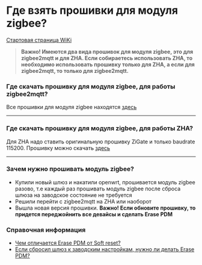 # Где взять прошивки для модуля zigbee?

[Стартовая страница WiKi](https://github.com/DivanX10/wiki#readme)

> **Важно! Имеются два вида прошивок для модуля zigbee, это для zigbee2mqtt и для ZHA. Если собираетесь использовать ZHA, то необходимо использовать прошивку только для ZHA, а если для zigbee2mqtt, то только для zigbee2mqtt.**


### Где скачать прошивку для модуля zigbee, для работы zigbee2mqtt?
Все прошивки для модуля zigbee находятся [здесь](https://github.com/openlumi/JN-ZigbeeNodeControlBridge-firmware/releases)

***

### Где скачать прошивку для модуля zigbee, для работы ZHA?
Для ZHA надо ставить оригинальную прошивку ZiGate и только baudrate 115200. Прошивку можно скачать [здесь](https://github.com/openlumi/ZiGate/releases)

***


### Зачем нужно прошивать модуль zigbee?
* Купили новый шлюз и накатили openwrt, прошивается модуль zigbee разово, т.е каждый раз прошивать модуль zigbee после сброса шлюза на заводское состояние не требуется
* Решили перейти с zigbee2mqtt на ZHA или наоборот
* Вышла новая версия прошивки. **Важно! Если обновите прошивку, то придется переджойнить все девайсы и сделать Erase PDM**

### Справочная информация

* [Чем отличается Erase PDM от Soft reset?](https://github.com/DivanX10/Openwrt-scripts-for-gateway-zhwg11lm/wiki/Чем-отличается-Erase-PDM-от-Soft-reset%3F)
* [Если сбросил шлюз к заводским настройкам, нужно ли делать Erase PDM?](https://github.com/DivanX10/Openwrt-scripts-for-gateway-zhwg11lm/wiki/Если-сбросил-шлюз-к-заводским-настройкам,-нужно-ли-делать-Erase-PDM%3F)

